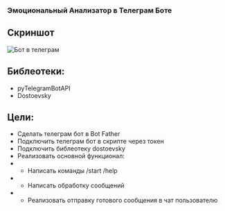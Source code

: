 ### Эмоциональный Анализатор в Телеграм Боте

## Скриншот
![Бот в телеграм](https://github.com/sw-ruhub/EmotionalAnalysisBot/blob/main/screenshot/photo.png)

## Библеотеки:
* pyTelegramBotAPI
* Dostoevsky

## Цели:
* Сделать телеграм бот в Bot Father
* Подключить телеграм бот в скрипте через токен
* Подключить библеотеку dostoevsky
* Реализовать основной функционал:
* * Написать команды /start /help
* * Написать обработку сообщений
* * Реализовать отправку готового сообщения в чат пользователю
